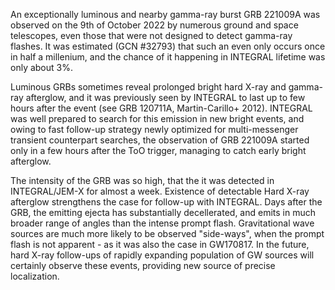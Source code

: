 An exceptionally luminous and nearby gamma-ray burst GRB 221009A was observed on the 9th of October 2022 by numerous ground and space telescopes, even those that were not designed to detect gamma-ray flashes. It was estimated (GCN #32793) that such an even only occurs once in half a millenium, and the chance of it happening in INTEGRAL lifetime was only about 3%. 

Luminous GRBs sometimes reveal prolonged bright hard X-ray and gamma-ray afterglow, and it was previously seen by INTEGRAL to last up to few hours after the event (see GRB 120711A, Martin-Carillo+ 2012). INTEGRAL was well prepared to search for this emission in new bright events, and owing to fast follow-up strategy newly optimized for multi-messenger transient counterpart searches, the observation of GRB 221009A started only in a few hours after the ToO trigger, managing to catch early bright afterglow.

The intensity of the GRB was so high, that the it was detected in INTEGRAL/JEM-X for almost a week. 
Existence of detectable Hard X-ray afterglow strengthens the case for follow-up with INTEGRAL. Days after the GRB, the emitting ejecta has substantially decellerated, and emits in much broader range of angles than the intense prompt flash. Gravitational wave sources are much more likely to be observed "side-ways", when the prompt flash is not apparent - as it was also the case in GW170817. In the future, hard X-ray follow-ups of rapidly expanding population of GW sources will certainly observe these events, providing new source of precise localization.

<!-- long BNS
short gev -->
